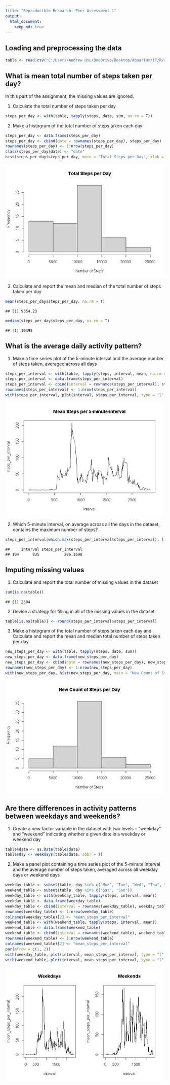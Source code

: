 ```yaml
---
title: "Reproducible Research: Peer Assessment 1"
output: 
  html_document:
    keep_md: true
---
```




## Loading and preprocessing the data


```r
table <- read.csv("C:/Users/Andrew Hsu/OneDrive/Desktop/Aquarium/IT/R/repdata_data_activity/activity.csv")
```

## What is mean total number of steps taken per day?

In this part of the assignment, the missing values are ignored.

1. Calculate the total number of steps taken per day


```r
steps_per_day <- with(table, tapply(steps, date, sum, na.rm = T))
```

2. Make a histogram of the total number of steps taken each day


```r
steps_per_day <- data.frame(steps_per_day)
steps_per_day <- cbind(date = rownames(steps_per_day), steps_per_day)
rownames(steps_per_day) <- 1:nrow(steps_per_day)
class(steps_per_day$date) <- "date"
hist(steps_per_day$steps_per_day, main = "Total Steps per Day", xlab = "Number of Steps")
```

![](PA1_template_files/figure-html/unnamed-chunk-3-1.png)<!-- -->

3. Calculate and report the mean and median of the total number of steps taken per day


```r
mean(steps_per_day$steps_per_day, na.rm = T)
```

```
## [1] 9354.23
```

```r
median(steps_per_day$steps_per_day, na.rm = T)
```

```
## [1] 10395
```

## What is the average daily activity pattern?

1. Make a time series plot of the 5-minute interval and the average number of steps taken, averaged across all days


```r
steps_per_interval <- with(table, tapply(steps, interval, mean, na.rm = T))
steps_per_interval <- data.frame(steps_per_interval)
steps_per_interval <- cbind(interval = rownames(steps_per_interval), steps_per_interval)
rownames(steps_per_interval) <- 1:nrow(steps_per_interval)
with(steps_per_interval, plot(interval, steps_per_interval, type = "l", main = "Mean Steps per 5-minute-interval"))
```

![](PA1_template_files/figure-html/unnamed-chunk-5-1.png)<!-- -->

2. Which 5-minute interval, on average across all the days in the dataset, contains the maximum number of steps?


```r
steps_per_interval[which.max(steps_per_interval$steps_per_interval), ]
```

```
##     interval steps_per_interval
## 104      835           206.1698
```

## Imputing missing values

1. Calculate and report the total number of missing values in the dataset


```r
sum(is.na(table))
```

```
## [1] 2304
```

2. Devise a strategy for filling in all of the missing values in the dataset


```r
table[is.na(table)] <- round(steps_per_interval$steps_per_interval)
```

3. Make a histogram of the total number of steps taken each day and Calculate and report the mean and median total number of steps taken per day


```r
new_steps_per_day <- with(table, tapply(steps, date, sum))
new_steps_per_day <- data.frame(new_steps_per_day)
new_steps_per_day <- cbind(date = rownames(new_steps_per_day), new_steps_per_day)
rownames(new_steps_per_day) <- 1:nrow(new_steps_per_day)
with(new_steps_per_day, hist(new_steps_per_day, main = "New Count of Steps per Day", xlab = "Number of Steps"))
```

![](PA1_template_files/figure-html/unnamed-chunk-9-1.png)<!-- -->

## Are there differences in activity patterns between weekdays and weekends?

1. Create a new factor variable in the dataset with two levels – “weekday” and “weekend” indicating whether a given date is a weekday or weekend day


```r
table$date <- as.Date(table$date)
table$day <- weekdays(table$date, abbr = T)
```

2. Make a panel plot containing a time series plot of the 5-minute interval and the average number of steps taken, averaged across all weekday days or weekend days


```r
weekday_table <- subset(table, day %in% c("Mon", "Tue", "Wed", "Thu", "Fri"))
weekend_table <- subset(table, day %in% c("Sat", "Sun"))
weekday_table <- with(weekday_table, tapply(steps, interval, mean))
weekday_table <- data.frame(weekday_table)
weekday_table <- cbind(interval = rownames(weekday_table), weekday_table)
rownames(weekday_table) <- 1:nrow(weekday_table)
colnames(weekday_table)[2] <- "mean_steps_per_interval"
weekend_table <- with(weekend_table, tapply(steps, interval, mean))
weekend_table <- data.frame(weekend_table)
weekend_table <- cbind(interval = rownames(weekend_table), weekend_table)
rownames(weekend_table) <- 1:nrow(weekend_table)
colnames(weekend_table)[2] <- "mean_steps_per_interval"
par(mfrow = c(1, 2))
with(weekday_table, plot(interval, mean_steps_per_interval, type = "l", main = "Weekdays"))
with(weekend_table, plot(interval, mean_steps_per_interval, type = "l", main = "Weekends"))
```

![](PA1_template_files/figure-html/unnamed-chunk-11-1.png)<!-- -->
